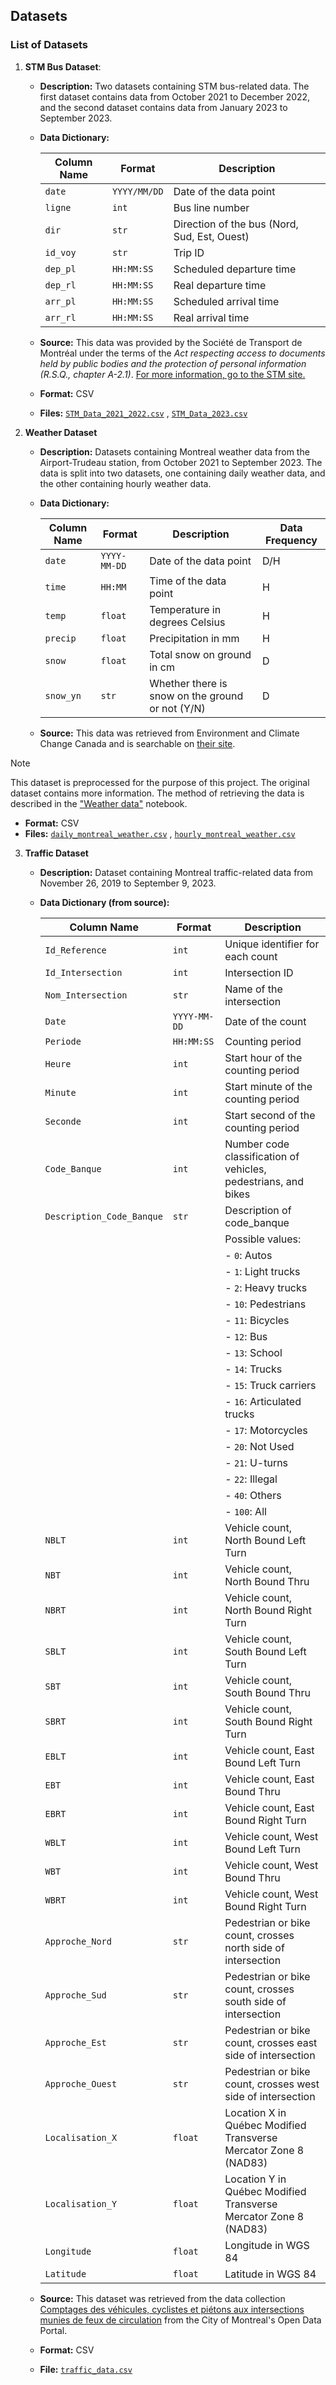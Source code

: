 ## Datasets

### List of Datasets

1. **STM Bus Dataset**:

   - **Description:** Two datasets containing STM bus-related data. The first dataset contains data from October 2021 to December 2022, and the second dataset contains data from January 2023 to September 2023. 

   - **Data Dictionary:** 
   
      | Column Name | Format       | Description                                  |
      | ----------- | ------------ | -------------------------------------------- |
      | `date`      | `YYYY/MM/DD` | Date of the data point                       |
      | `ligne`     | `int`        | Bus line number                              |
      | `dir`       | `str`        | Direction of the bus (Nord, Sud, Est, Ouest) |
      | `id_voy`    | `str`        | Trip ID                                      |
      | `dep_pl`    | `HH:MM:SS`   | Scheduled departure time                     |
      | `dep_rl`    | `HH:MM:SS`   | Real departure time                          |
      | `arr_pl`    | `HH:MM:SS`   | Scheduled arrival time                       |
      | `arr_rl`    | `HH:MM:SS`   | Real arrival time                            |


   - **Source:** This data was provided by the Société de Transport de Montréal under the terms of the *Act respecting access to documents held by public bodies and the protection of personal information (R.S.Q., chapter A-2.1)*. [For more information, go to the STM site.](https://www.stm.info/en/about/corporate-governance/access-information)

   - **Format:** CSV

   - **Files:** [`STM_Data_2021_2022.csv`](../Data/Transit%20data/STM_Data_2021_2022.csv)   , [`STM_Data_2023.csv`](../Data/Transit%20data/STM_Data_2023.csv)
   
2. **Weather Dataset**

   - **Description:** Datasets containing Montreal weather data from the Airport-Trudeau station, from October 2021 to September 2023. The data is split into two datasets, one containing daily weather data, and the other containing hourly weather data.

   - **Data Dictionary:**  

      | Column Name | Format       | Description                                      | Data Frequency |
      | ----------- | ------------ | ------------------------------------------------ | -------------- |
      | `date`      | `YYYY-MM-DD` | Date of the data point                           | D/H            |
      | `time`      | `HH:MM`      | Time of the data point                           | H              |
      | `temp`      | `float`      | Temperature in degrees Celsius                   | H              |
      | `precip`    | `float`      | Precipitation in mm                              | H              |
      | `snow`      | `float`      | Total snow on ground in cm                       | D              |
      | `snow_yn`   | `str`        | Whether there is snow on the ground or not (Y/N) | D              |

   - **Source:** This data was retrieved from Environment and Climate Change Canada and is searchable on [their site](https://climate.weather.gc.ca/historical_data/search_historic_data_e.html).   

> [!NOTE]
> This dataset is preprocessed for the purpose of this project. The original dataset contains more information. The method of retrieving the data is described in the ["Weather data"](/Notebooks/3_1_2_Weather.ipynb) notebook.

   - **Format:** CSV
   - **Files:** [`daily_montreal_weather.csv`](../Data/Weather%20Data/daily_montreal_weather.csv) , [`hourly_montreal_weather.csv`](../Data/Weather%20Data/hourly_montreal_weather.csv)

3. **Traffic Dataset**

   - **Description:** Dataset containing Montreal  traffic-related data from November 26, 2019 to September 9, 2023.

   - **Data Dictionary (from source):**  
   
      | Column Name               | Format       | Description                                                      |
      | ------------------------- | ------------ | ---------------------------------------------------------------- |
      | `Id_Reference`            | `int`        | Unique identifier for each count                                 |
      | `Id_Intersection`         | `int`        | Intersection ID                                                  |
      | `Nom_Intersection`        | `str`        | Name of the intersection                                         |
      | `Date`                    | `YYYY-MM-DD` | Date of the count                                                |
      | `Periode`                 | `HH:MM:SS`   | Counting period                                                  |
      | `Heure`                   | `int`        | Start hour of the counting period                                |
      | `Minute`                  | `int`        | Start minute of the counting period                              |
      | `Seconde`                 | `int`        | Start second of the counting period                              |
      | `Code_Banque`             | `int`        | Number code classification of vehicles, pedestrians, and bikes   |
      | `Description_Code_Banque` | `str`        | Description of code_banque                                       |
      |                           |              | Possible values:                                                 |
      |                           |              | - `0`: Autos                                                     |
      |                           |              | - `1`: Light trucks                                              |
      |                           |              | - `2`: Heavy trucks                                              |
      |                           |              | - `10`: Pedestrians                                              |
      |                           |              | - `11`: Bicycles                                                 |
      |                           |              | - `12`: Bus                                                      |
      |                           |              | - `13`: School                                                   |
      |                           |              | - `14`: Trucks                                                   |
      |                           |              | - `15`: Truck carriers                                           |
      |                           |              | - `16`: Articulated trucks                                       |
      |                           |              | - `17`: Motorcycles                                              |
      |                           |              | - `20`: Not Used                                                 |
      |                           |              | - `21`: U-turns                                                  |
      |                           |              | - `22`: Illegal                                                  |
      |                           |              | - `40`: Others                                                   |
      |                           |              | - `100`: All                                                     |
      | `NBLT`                    | `int`        | Vehicle count, North Bound Left Turn                             |
      | `NBT`                     | `int`        | Vehicle count, North Bound Thru                                  |
      | `NBRT`                    | `int`        | Vehicle count, North Bound Right Turn                            |
      | `SBLT`                    | `int`        | Vehicle count, South Bound Left Turn                             |
      | `SBT`                     | `int`        | Vehicle count, South Bound Thru                                  |
      | `SBRT`                    | `int`        | Vehicle count, South Bound Right Turn                            |
      | `EBLT`                    | `int`        | Vehicle count, East Bound Left Turn                              |
      | `EBT`                     | `int`        | Vehicle count, East Bound Thru                                   |
      | `EBRT`                    | `int`        | Vehicle count, East Bound Right Turn                             |
      | `WBLT`                    | `int`        | Vehicle count, West Bound Left Turn                              |
      | `WBT`                     | `int`        | Vehicle count, West Bound Thru                                   |
      | `WBRT`                    | `int`        | Vehicle count, West Bound Right Turn                             |
      | `Approche_Nord`           | `str`        | Pedestrian or bike count, crosses north side of intersection     |
      | `Approche_Sud`            | `str`        | Pedestrian or bike count, crosses south side of intersection     |
      | `Approche_Est`            | `str`        | Pedestrian or bike count, crosses east side of intersection      |
      | `Approche_Ouest`          | `str`        | Pedestrian or bike count, crosses west side of intersection      |
      | `Localisation_X`          | `float`      | Location X in Québec Modified Transverse Mercator Zone 8 (NAD83) |
      | `Localisation_Y`          | `float`      | Location Y in Québec Modified Transverse Mercator Zone 8 (NAD83) |
      | `Longitude`               | `float`      | Longitude in WGS 84                                              |
      | `Latitude`                | `float`      | Latitude in WGS 84                                               |

   - **Source:** This dataset was retrieved from the data collection [Comptages des véhicules, cyclistes et piétons aux intersections munies de feux de circulation](https://donnees.montreal.ca/dataset/comptage-vehicules-pietons) from the City of Montreal's Open Data Portal.
   - **Format:** CSV
   - **File:** [`traffic_data.csv`](../Data/Traffic%20Data/traffic_data.csv) 